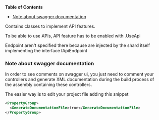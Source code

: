 <!-- START doctoc generated TOC please keep comment here to allow auto update -->
<!-- DON'T EDIT THIS SECTION, INSTEAD RE-RUN doctoc TO UPDATE -->
**Table of Contents**

- [Note about swagger documentation](#note-about-swagger-documentation)

<!-- END doctoc generated TOC please keep comment here to allow auto update -->

Contains classes to implement API features.

To be able to use APIs, API feature has to be enabled with .UseApi

Endpoint aren't specified there because are injected by the shard itself implementing the interface IApiEndpoint



### Note about swagger documentation

In order to see comments on swagger ui, you just need to comment your controllers and generate XML documentation during the build process of the assembly containing these controllers.

The easier way is to edit your project file adding this snippet

```xml
<PropertyGroup>
  <GenerateDocumentationFile>true</GenerateDocumentationFile>
</PropertyGroup>
```
